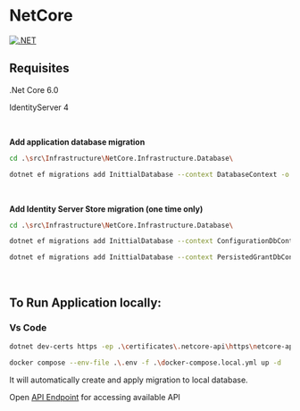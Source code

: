 # NetCore

[![.NET](https://github.com/NghiaNguyen170192/NetCore/actions/workflows/netcore-ci.yml/badge.svg)](https://github.com/NghiaNguyen170192/NetCore/actions/workflows/netcore-ci.yml)

## Requisites
.Net Core 6.0

IdentityServer 4

<br />


**Add application database migration**
```bash
cd .\src\Infrastructure\NetCore.Infrastructure.Database\

dotnet ef migrations add InittialDatabase --context DatabaseContext -o .\Migrations\
```

<br />


**Add Identity Server Store migration (one time only)**
```bash
cd .\src\Infrastructure\NetCore.Infrastructure.Database\

dotnet ef migrations add InittialDatabase --context ConfigurationDbContext -o .\Migrations\ConfigurationDb

dotnet ef migrations add InittialDatabase --context PersistedGrantDbContext -o .\Migrations\PersistedGrantDb
```

<br />

## To Run Application locally:
### Vs Code

```bash
dotnet dev-certs https -ep .\certificates\.netcore-api\https\netcore-api.pfx -p your-certificate-password --trust

docker compose --env-file .\.env -f .\docker-compose.local.yml up -d
```

It will automatically create and apply migration to  local database.

Open [API Endpoint](https://localhost:6001/swagger/index.html) for accessing available API
<br />